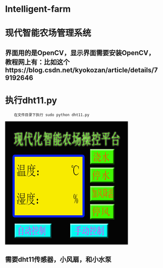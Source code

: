# Intelligent-farm
# 现代智能农场管理系统


## 界面用的是OpenCV，显示界面需要安装OpenCV，教程网上有：比如这个https://blog.csdn.net/kyokozan/article/details/79192646

# 执行dht11.py

        在文件目录下执行 sudo python dht11.py

![asljdaio](https://raw.githubusercontent.com/LiuXinyu12378/Intelligent-farm/master/lxy.jpg)

## 需要dht11传感器，小风扇，和小水泵
